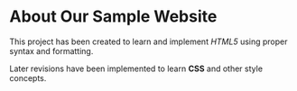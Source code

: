 # About Our Sample Website

This project has been created to learn and implement *HTML5* using proper syntax and formatting.

Later revisions have been implemented to learn **CSS** and other style concepts.
